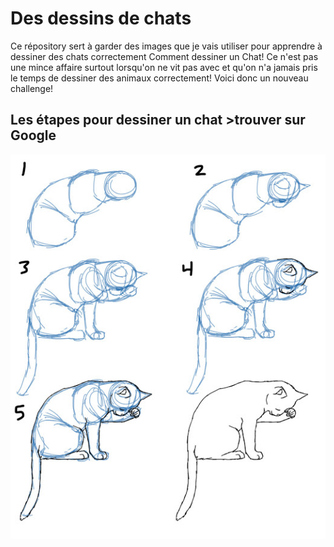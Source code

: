 ﻿# Des dessins de chats
Ce répository sert à garder des images que je vais utiliser pour apprendre à dessiner des chats correctement
Comment dessiner un Chat! Ce n'est pas une mince affaire surtout lorsqu'on ne vit pas avec et qu'on n'a jamais pris le temps de dessiner des animaux correctement! Voici donc un nouveau challenge!

## Les étapes pour dessiner un chat >trouver sur Google
![photo](https://github.com/Valonlisbeth/The-MakerCat/blob/master/images/06d37b9427bbcabca8efd4d5023b3e42.jpg?raw=true)
